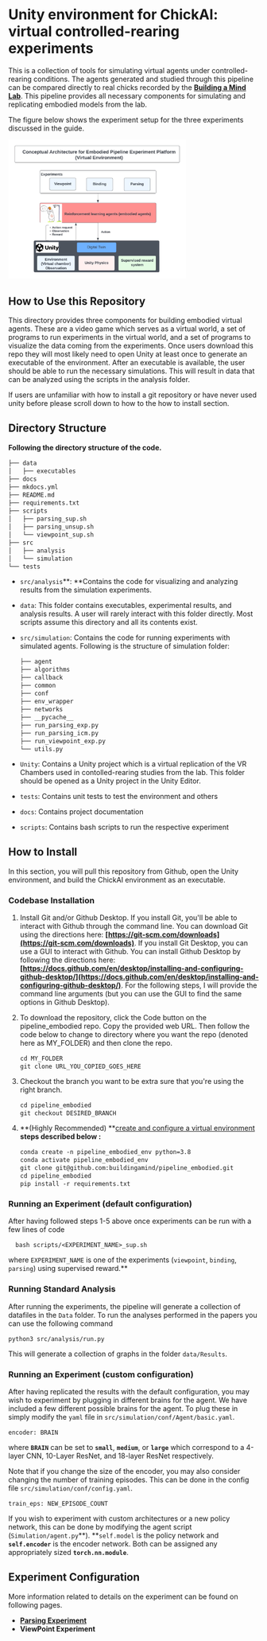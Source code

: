 # **Unity environment for ChickAI: virtual controlled-rearing experiments**

This is a collection of tools for simulating virtual agents under controlled-rearing conditions. The agents
generated and studied through this pipeline can be compared directly to real chicks recorded by the **[**Building a Mind
Lab**](http://buildingamind.com/)**. This pipeline provides all necessary components for simulating and replicating embodied models from the lab.

The figure below shows the experiment setup for the three experiments discussed in the guide.

<img src="../../assets/images/digital_twin.jpg" alt="Digital Twin" style="zoom:35%;" />

## **How to Use this Repository**

This directory provides three components for building embodied virtual agents. These are a video game which serves as a virtual world, a set of programs to run experiments in the virtual world, and a set of programs to visualize the data coming from the experiments. Once users download this repo they will most likely need to open Unity at least once to generate an executable of the environment. After an executable is available, the user should be able to run the necessary simulations. This will result in data that can be analyzed using the scripts in the analysis folder.

If users are unfamiliar with how to install a git repository or have never used unity before please scroll down to how to the how to install section.

## **Directory Structure**

**Following the directory structure of the code.**

```
├── data
│   ├── executables
├── docs
├── mkdocs.yml
├── README.md
├── requirements.txt
├── scripts
│   ├── parsing_sup.sh
│   ├── parsing_unsup.sh
│   └── viewpoint_sup.sh
├── src
│   ├── analysis
│   └── simulation
└── tests

```

* `src/analysis`**: **Contains the code for visualizing and analyzing results from the simulation experiments.
* `data`: This folder contains executables, experimental results, and analysis results. A user will rarely interact with this folder directly. Most scripts assume this directory and all its contents exist.
* `src/simulation`: Contains the code for running experiments with simulated agents. Following is the structure of simulation folder:

  ```
  ├── agent
  ├── algorithms
  ├── callback
  ├── common
  ├── conf
  ├── env_wrapper
  ├── networks
  ├── __pycache__
  ├── run_parsing_exp.py
  ├── run_parsing_icm.py
  ├── run_viewpoint_exp.py
  └── utils.py

  ```
* `Unity`: Contains a Unity project which is a virtual replication of the VR Chambers used in contolled-rearing studies from the lab. This folder should be opened as a Unity project in the Unity Editor.
* `tests`: Contains unit tests to test the environment and others
* `docs`: Contains project documentation
* `scripts`: Contains bash scripts to run the respective experiment

## **How to Install**

In this section, you will pull this repository from Github, open the Unity environment, and build the ChickAI environment as an executable.

### **Codebase Installation**

1. Install Git and/or Github Desktop. If you install Git, you'll be able to interact with Github through the command line. You can download Git using the directions here: **[https://git-scm.com/downloads](https://git-scm.com/downloads)**. If you install Git Desktop, you can use a GUI to interact with Github. You can install Github Desktop by following the directions here: **[https://docs.github.com/en/desktop/installing-and-configuring-github-desktop/](https://docs.github.com/en/desktop/installing-and-configuring-github-desktop/)**. For the following steps, I will provide the command line arguments (but you can use the GUI to find the same options in Github Desktop).
2. To download the repository, click the Code button on the pipeline_embodied repo. Copy the provided web URL. Then follow the code below to change to directory where you want the repo (denoted here as MY_FOLDER) and then clone the repo.

   ```
   cd MY_FOLDER
   git clone URL_YOU_COPIED_GOES_HERE
   ```
3. Checkout the branch you want to be extra sure that you're using the right branch.

   ```
   cd pipeline_embodied
   git checkout DESIRED_BRANCH
   ```
4. **(Highly Recommended) **[create and configure a virtual environment](https://uoa-eresearch.github.io/eresearch-cookbook/recipe/2014/11/20/conda/ "Link for how to set-up a virtual env")
   ****steps described below :****

   ```
   conda create -n pipeline_embodied_env python=3.8
   conda activate pipeline_embodied_env
   git clone git@github.com:buildingamind/pipeline_embodied.git
   cd pipeline_embodied
   pip install -r requirements.txt

   ```

### **Running an Experiment (default configuration)**

After having followed steps 1-5 above once experiments can be run with a few lines of code

```
  bash scripts/<EXPERIMENT_NAME>_sup.sh
```

where `EXPERIMENT_NAME` is one of the experiments (`viewpoint`, `binding`, `parsing`) using supervised reward.**

### **Running Standard Analysis**

After running the experiments, the pipeline will generate a collection of datafiles in the `Data` folder. To run the analyses performed in the papers you can use the following command

```
python3 src/analysis/run.py
```

This will generate a collection of graphs in the folder `data/Results`.

### Running an Experiment (custom configuration)

After having replicated the results with the default configuration, you may wish to experiment by plugging in different brains for the agent. We have included a few different possible brains for the agent. To plug these in simply modify the `yaml` file in `src/simulation/conf/Agent/basic.yaml`.

```
encoder: BRAIN
```

where **`BRAIN`** can be set to **`small`**, **`medium`**, or **`large`** which correspond to a 4-layer CNN, 10-Layer ResNet, and 18-layer ResNet respectively.

Note that if you change the size of the encoder, you may also consider changing the number of training episodes. This can be done in the config file `src/simulation/conf/config.yaml`.

```
train_eps: NEW_EPISODE_COUNT
```

If you wish to experiment with custom architectures or a new policy network, this can be done by modifying the agent script (`Simulation/agent.py`**). **`self.model` is the policy network and **`self.encoder`** is the encoder network. Both can be assigned any appropriately sized **`torch.nn.module`**.

## **Experiment Configuration**

More information related to details on the experiment can be found on following pages.

* [**Parsing Experiment**](Parsing.md)
* **ViewPoint Experiment**

